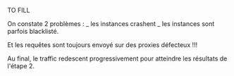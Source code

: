 TO FILL

On constate 2 problèmes :
_ les instances crashent
_ les instances sont parfois blacklisté.

Et les requêtes sont toujours envoyé sur des proxies défecteux !!!

Au final, le traffic redescent progressivement pour atteindre les résultats de l'étape 2.
